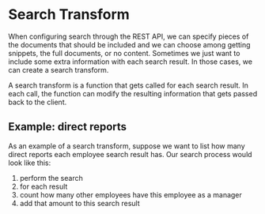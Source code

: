 # Search Transform

When configuring search through the REST API, we can specify pieces of the 
documents that should be included and we can choose among getting snippets, the 
full documents, or no content. Sometimes we just want to include some extra
information with each search result. In those cases, we can create a search 
transform. 

A search transform is a function that gets called for each search result. In
each call, the function can modify the resulting information that gets passed
back to the client. 

## Example: direct reports

As an example of a search transform, suppose we want to list how many direct
reports each employee search result has. Our search process would look like 
this:

1. perform the search
2. for each result
  1. count how many other employees have this employee as a manager
  2. add that amount to this search result


